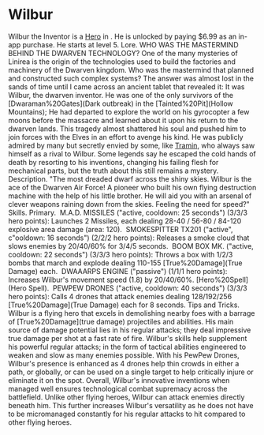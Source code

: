 # Wilbur

Wilbur the Inventor is a [Hero](Hero) in . He is unlocked by paying $6.99 as an in-app purchase. He starts at level 5.
Lore.
WHO WAS THE MASTERMIND BEHIND THE DWARVEN TECHNOLOGY?
One of the many mysteries of Linirea is the origin of the technologies used to build the factories and machinery of the Dwarven kingdom.
Who was the mastermind that planned and constructed such complex systems?
The answer was almost lost in the sands of time until I came across an ancient tablet that revealed it: It was Wilbur, the dwarven inventor.
He was one of the only survivors of the [Dwaraman%20Gates](Dark outbreak) in the [Tainted%20Pit](Hollow Mountains); He had departed to explore the world on his gyrocopter a few moons before the massacre and learned about it upon his return to the dwarven lands. This tragedy almost shattered his soul and pushed him to join forces with the Elves in an effort to avenge his kind.
He was publicly admired by many but secretly envied by some, like [Tramin](Tramin), who always saw himself as a rival to Wilbur.
Some legends say he escaped the cold hands of death by resorting to his inventions, changing his failing flesh for mechanical parts, but the truth about this still remains a mystery.
Description.
"The most dreaded dwarf across the shiny skies. Wilbur is the ace of the Dwarven Air Force! A pioneer who built his own flying destruction machine with the help of his little brother. He will aid you with an arsenal of clever weapons raining down from the skies. Feeling the need for speed?"
Skills.
Primary.
 M.A.D. MISSILES ("active, cooldown: 25 seconds") (3/3/3 hero points):
 Launches 2 Missiles, each dealing 28-40 / 56-80 / 84-120 explosive area damage (area: 120).
 SMOKESPITTER TX201 ("active", c"ooldown: 16 seconds") (2/2/2 hero points):
 Releases a smoke cloud that slows enemies by 20/40/60% for 3/4/5 seconds.
 BOOM BOX MK. ("active, cooldown: 22 seconds") (3/3/3 hero points):
 Throws a box with 1/2/3 bombs that march and explode dealing 110-155 [True%20Damage](True Damage) each.
 DWAAARPS ENGINE ("passive") (1/1/1 hero points):
 Increases Wilbur's movement speed (1.8) by 20/40/60%.
[Hero%20Spell](Hero Spell).
 PEWPEW DRONES ("active, cooldown: 40 seconds") (3/3/3 hero points):
 Calls 4 drones that attack enemies dealing 128/192/256 [True%20Damage](True Damage) each for 8 seconds.
Tips and Tricks.
Wilbur is a flying hero that excels in demolishing nearby foes with a barrage of [True%20Damage](true damage) projectiles and abilities. His main source of damage potential lies in his regular attacks; they deal impressive true damage per shot at a fast rate of fire. Wilbur's skills help supplement his powerful regular attacks; in the form of tactical abilities engineered to weaken and slow as many enemies possible. With his PewPew Drones, Wilbur's presence is enhanced as 4 drones help thin crowds in either a path, or globally, or can be used on a single target to help critically injure or eliminate it on the spot. Overall, Wilbur's innovative inventions when managed well ensures technological combat supremacy across the battlefield.
Unlike other flying heroes, Wilbur can attack enemies directly beneath him. This further increases Wilbur's versatility as he does not have to be micromanaged constantly for his regular attacks to hit compared to other flying heroes.